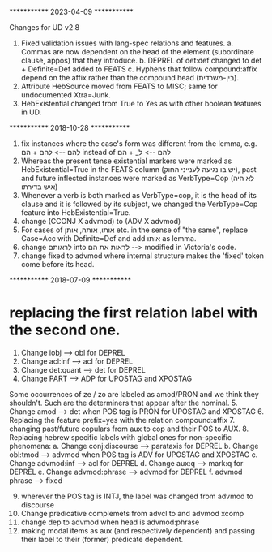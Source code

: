 *********** 2023-04-09 ***********

Changes for UD v2.8 
1. Fixed validation issues with lang-spec relations and features.
  a. Commas are now dependent on the head of the element (subordinate clause, appos) that they introduce.
  b. DEPREL of det:def changed to det + Definite=Def added to FEATS
  c. Hyphens that follow compound:affix depend on the affix rather than the compound head (בין-משרדית).
2. Attribute HebSource moved from FEATS to MISC; same for undocumented Xtra=Junk.
3. HebExistential changed from True to Yes as with other boolean features in UD.

*********** 2018-10-28 ***********

1. fix instances where the case's form was different from the lemma, e.g. להם --> להם + הם instead of להם --> ל_ + הם
2. Whereas the present tense existential markers were marked as HebExistential=True in the
FEATS column (יש בו נגיעה לענייני החוק), past and future inflected instances were marked as VerbType=Cop (לא היה איש בדירתו)
3. Whenever a verb is both marked as VerbType=cop, it is the head of its clause and it is followed by its subject, 
we changed the VerbType=Cop feature into HebExistential=True.
4. change (CCONJ X advmod) to (ADV X advmod)
5. For cases of אותו, אותה, אותן etc. in the sense of "the same", replace Case=Acc with Definite=Def and add אותו as lemma.
6. change לראותם into לראות את הם --> modified in Victoria's code.
7. change fixed to advmod where internal structure makes the 'fixed' token come before its head.


*********** 2018-07-09 ***********
# replacing the first relation label with the second one.
1. Change iobj --> obl for DEPREL
2. Change acl:inf --> acl for DEPREL
3. Change det:quant --> det for DEPREL
4. Change PART --> ADP for UPOSTAG and XPOSTAG

Some occurrences of ze / zo are labeled as amod/PRON and we think they shouldn't. Such are the determiners that appear after the nominal.
5. Change amod --> det when POS tag is PRON for UPOSTAG and XPOSTAG
6. Replacing the feature prefix=yes with the relation compound:affix
7. changing past/future copulars from aux to cop and their POS to AUX.
8. Replacing hebrew specific labels with global ones for non-specific phenomena:
    a. Change conj:discourse --> parataxis for DEPREL
    b. Change obl:tmod --> advmod when POS tag is ADV for UPOSTAG and XPOSTAG
    c. Change advmod:inf --> acl for DEPREL
    d. Change aux:q --> mark:q for DEPREL
    e. Change advmod:phrase --> advmod for DEPREL
    f. advmod phrase --> fixed


9. wherever the POS tag is INTJ, the label was changed from advmod to discourse
10. Change predicative complemets from advcl to and advmod xcomp
11. change dep to advmod when head is advmod:phrase
12. making modal items as aux (and respectively dependent) and passing their label to their (former) predicate dependent.
